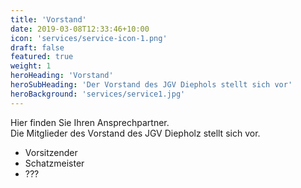 ```yaml
---
title: 'Vorstand'
date: 2019-03-08T12:33:46+10:00
icon: 'services/service-icon-1.png'
draft: false
featured: true
weight: 1
heroHeading: 'Vorstand'
heroSubHeading: 'Der Vorstand des JGV Diephols stellt sich vor'
heroBackground: 'services/service1.jpg'
---
```


Hier finden Sie Ihren Ansprechpartner.<br>
Die Mitglieder des Vorstand des JGV Diepholz stellt sich vor.


- Vorsitzender
- Schatzmeister
- ???